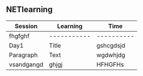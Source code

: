 ## NETlearning
| Session      | Learning |Time |
| ----------- | ----------- |----------
| fhgfghf | ----------- |----------
| Day1      | Title       |gshcgdsjd
| Paragraph   | Text   |wgdwhjdg
|vsandgangd|ghjgj|HFHGFHs